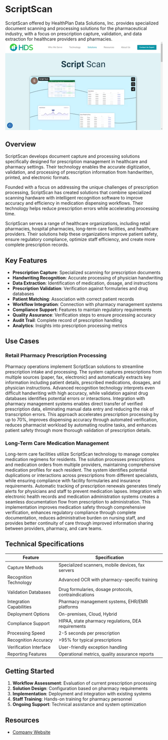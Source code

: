
# ScriptScan

ScriptScan offered by HealthPlan Data Solutions, Inc. provides specialized document scanning and processing solutions for the pharmaceutical industry, with a focus on prescription capture, validation, and data extraction for healthcare providers and pharmacies.
![ScriptScan](./assets/scriptscan.png)

## Overview

ScriptScan develops document capture and processing solutions specifically designed for prescription management in healthcare and pharmacy settings. Their technology enables the accurate digitization, validation, and processing of prescription information from handwritten, printed, and electronic formats.

Founded with a focus on addressing the unique challenges of prescription processing, ScriptScan has created solutions that combine specialized scanning hardware with intelligent recognition software to improve accuracy and efficiency in medication dispensing workflows. Their technology helps reduce prescription errors while accelerating processing time.

ScriptScan serves a range of healthcare organizations, including retail pharmacies, hospital pharmacies, long-term care facilities, and healthcare providers. Their solutions help these organizations improve patient safety, ensure regulatory compliance, optimize staff efficiency, and create more complete prescription records.

## Key Features

- **Prescription Capture**: Specialized scanning for prescription documents
- **Handwriting Recognition**: Accurate processing of physician handwriting
- **Data Extraction**: Identification of medication, dosage, and instructions
- **Prescription Validation**: Verification against formularies and drug databases
- **Patient Matching**: Association with correct patient records
- **Workflow Integration**: Connection with pharmacy management systems
- **Compliance Support**: Features to maintain regulatory requirements
- **Quality Assurance**: Verification steps to ensure processing accuracy
- **Audit Trail**: Complete record of prescription handling
- **Analytics**: Insights into prescription processing metrics

## Use Cases

### Retail Pharmacy Prescription Processing

Pharmacy operations implement ScriptScan solutions to streamline prescription intake and processing. The system captures prescriptions from multiple sources (paper, fax, electronic) and automatically extracts key information including patient details, prescribed medications, dosages, and physician instructions. Advanced recognition technology interprets even difficult handwriting with high accuracy, while validation against drug databases identifies potential errors or interactions. Integration with pharmacy management systems enables direct transfer of verified prescription data, eliminating manual data entry and reducing the risk of transcription errors. This approach accelerates prescription processing by up to 70%, improves dispensing accuracy through automated verification, reduces pharmacist workload by automating routine tasks, and enhances patient safety through more thorough validation of prescription details.

### Long-Term Care Medication Management

Long-term care facilities utilize ScriptScan technology to manage complex medication regimens for residents. The solution processes prescriptions and medication orders from multiple providers, maintaining comprehensive medication profiles for each resident. The system identifies potential duplications or interactions across prescriptions from different specialists, while ensuring compliance with facility formularies and insurance requirements. Automatic tracking of prescription renewals generates timely alerts for physicians and staff to prevent medication lapses. Integration with electronic health records and medication administration systems creates a seamless documentation flow from prescription to administration. This implementation improves medication safety through comprehensive verification, enhances regulatory compliance through complete documentation, reduces administrative burden on nursing staff, and provides better continuity of care through improved information sharing between providers, pharmacy, and care teams.

## Technical Specifications

| Feature | Specification |
|---------|---------------|
| Capture Methods | Specialized scanners, mobile devices, fax servers |
| Recognition Technology | Advanced OCR with pharmacy-specific training |
| Validation Databases | Drug formularies, dosage protocols, contraindications |
| Integration Capabilities | Pharmacy management systems, EHR/EMR platforms |
| Deployment Options | On-premises, Cloud, Hybrid |
| Compliance Support | HIPAA, state pharmacy regulations, DEA requirements |
| Processing Speed | 2-5 seconds per prescription |
| Recognition Accuracy | >95% for typical prescriptions |
| Verification Interface | User-friendly exception handling |
| Reporting Features | Operational metrics, quality assurance reports |

## Getting Started

1. **Workflow Assessment**: Evaluation of current prescription processing
2. **Solution Design**: Configuration based on pharmacy requirements
3. **Implementation**: Deployment and integration with existing systems
4. **Staff Training**: Hands-on training for pharmacy personnel
5. **Ongoing Support**: Technical assistance and system optimization

## Resources

- [Company Website](https://hds-rx.com/solutions/script-scan/)

